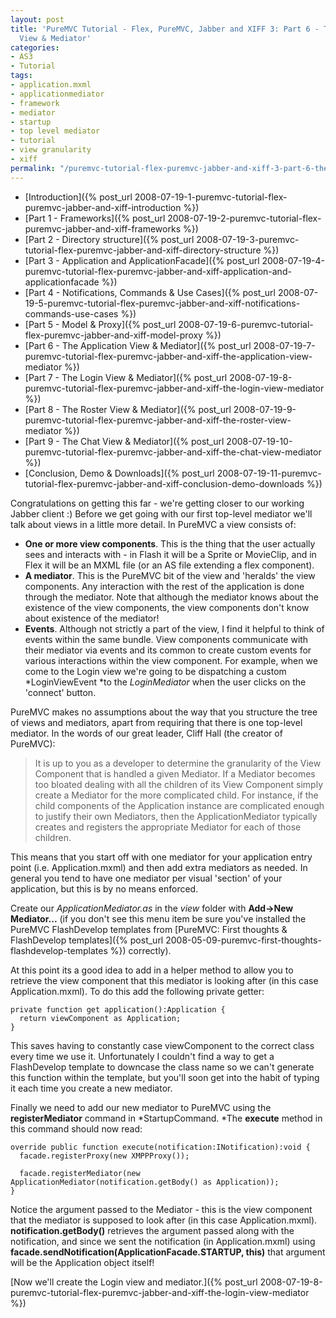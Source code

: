 ```yaml
---
layout: post
title: 'PureMVC Tutorial - Flex, PureMVC, Jabber and XIFF 3: Part 6 - The Application
  View & Mediator'
categories:
- AS3
- Tutorial
tags:
- application.mxml
- applicationmediator
- framework
- mediator
- startup
- top level mediator
- tutorial
- view granularity
- xiff
permalink: "/puremvc-tutorial-flex-puremvc-jabber-and-xiff-3-part-6-the-application-view-mediator/"
---
```


- [Introduction]({% post_url 2008-07-19-1-puremvc-tutorial-flex-puremvc-jabber-and-xiff-introduction %})
- [Part 1 - Frameworks]({% post_url 2008-07-19-2-puremvc-tutorial-flex-puremvc-jabber-and-xiff-frameworks %})
- [Part 2 - Directory structure]({% post_url 2008-07-19-3-puremvc-tutorial-flex-puremvc-jabber-and-xiff-directory-structure %})
- [Part 3 - Application and ApplicationFacade]({% post_url 2008-07-19-4-puremvc-tutorial-flex-puremvc-jabber-and-xiff-application-and-applicationfacade %})
- [Part 4 - Notifications, Commands & Use Cases]({% post_url 2008-07-19-5-puremvc-tutorial-flex-puremvc-jabber-and-xiff-notifications-commands-use-cases %})
- [Part 5 - Model & Proxy]({% post_url 2008-07-19-6-puremvc-tutorial-flex-puremvc-jabber-and-xiff-model-proxy %})
- [Part 6 - The Application View & Mediator]({% post_url 2008-07-19-7-puremvc-tutorial-flex-puremvc-jabber-and-xiff-the-application-view-mediator %})
- [Part 7 - The Login View & Mediator]({% post_url 2008-07-19-8-puremvc-tutorial-flex-puremvc-jabber-and-xiff-the-login-view-mediator %})
- [Part 8 - The Roster View & Mediator]({% post_url 2008-07-19-9-puremvc-tutorial-flex-puremvc-jabber-and-xiff-the-roster-view-mediator %})
- [Part 9 - The Chat View & Mediator]({% post_url 2008-07-19-10-puremvc-tutorial-flex-puremvc-jabber-and-xiff-the-chat-view-mediator %})
- [Conclusion, Demo & Downloads]({% post_url 2008-07-19-11-puremvc-tutorial-flex-puremvc-jabber-and-xiff-conclusion-demo-downloads %})

Congratulations on getting this far - we're getting closer to our working Jabber client :)  Before we get going with our first top-level mediator we'll talk about views in a little more detail.  In PureMVC a view consists of:

- **One or more view components**.  This is the thing that the user actually sees and interacts with - in Flash it will be a Sprite or MovieClip, and in Flex it will be an MXML file (or an AS file extending a flex component).  
- **A mediator**.  This is the PureMVC bit of the view and 'heralds' the view components.  Any interaction with the rest of the application is done through the mediator.  Note that although the mediator knows about the existence of the view components, the view components don't know about existence of the mediator!  
- **Events**.  Although not strictly a part of the view, I find it helpful to think of events within the same bundle.  View components communicate with their mediator via events and its common to create custom events for various interactions within the view component.  For example, when we come to the Login view we're going to be dispatching a custom *LoginViewEvent *to the *LoginMediator* when the user clicks on the 'connect' button.

PureMVC makes no assumptions about the way that you structure the tree of views and mediators, apart from requiring that there is one top-level mediator.  In the words of our great leader, Cliff Hall (the creator of PureMVC):

> It is up to you as a developer to determine the granularity of the View Component that is handled a given Mediator. If a Mediator becomes too bloated dealing with all the children of its View Component simply create a Mediator for the more complicated child. For instance, if the child components of the Application instance are complicated enough to justify their own Mediators, then the ApplicationMediator typically creates and registers the appropriate Mediator for each of those children.

This means that you start off with one mediator for your application entry point (i.e. Application.mxml) and then add extra mediators as needed.  In general you tend to have one mediator per visual 'section' of your application, but this is by no means enforced.

Create our *ApplicationMediator.as* in the *view* folder with **Add->New Mediator...** (if you don't see this menu item be sure you've installed the PureMVC FlashDevelop templates from [PureMVC: First thoughts & FlashDevelop templates]({% post_url 2008-05-09-puremvc-first-thoughts-flashdevelop-templates %}) correctly).

At this point its a good idea to add in a helper method to allow you to retrieve the view component that this mediator is looking after (in this case Application.mxml).  To do this add the following private getter:

```as3
private function get application():Application {
  return viewComponent as Application;
}
```

This saves having to constantly case viewComponent to the correct class every time we use it.  Unfortunately I couldn't find a way to get a FlashDevelop template to downcase the class name so we can't generate this function within the template, but you'll soon get into the habit of typing it each time you create a new mediator.

Finally we need to add our new mediator to PureMVC using the **registerMediator** command in *StartupCommand.  *The **execute** method in this command should now read:

```as3
override public function execute(notification:INotification):void {
  facade.registerProxy(new XMPPProxy());

  facade.registerMediator(new ApplicationMediator(notification.getBody() as Application));
}
```

Notice the argument passed to the Mediator - this is the view component that the mediator is supposed to look after (in this case Application.mxml).  **notification.getBody()** retrieves the argument passed along with the notification, and since we sent the notification (in Application.mxml) using **facade.sendNotification(ApplicationFacade.STARTUP, this)** that argument will be the Application object itself!

[Now we'll create the Login view and mediator.]({% post_url 2008-07-19-8-puremvc-tutorial-flex-puremvc-jabber-and-xiff-the-login-view-mediator %})
